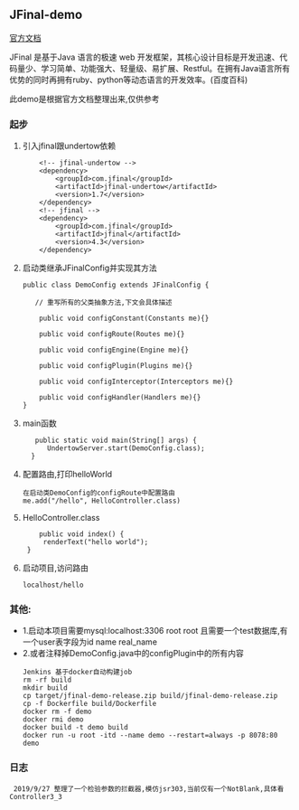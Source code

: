 ## JFinal-demo
[官方文档](https://www.jfinal.com/doc/ 'jfinal-doc')

JFinal 是基于Java 语言的极速 web 开发框架，其核心设计目标是开发迅速、代码量少、学习简单、功能强大、轻量级、易扩展、Restful。在拥有Java语言所有优势的同时再拥有ruby、python等动态语言的开发效率。(百度百科)

此demo是根据官方文档整理出来,仅供参考

### 起步

1. 引入jfinal跟undertow依赖
    ```
        <!-- jfinal-undertow -->
        <dependency>
            <groupId>com.jfinal</groupId>
            <artifactId>jfinal-undertow</artifactId>
            <version>1.7</version>
        </dependency>
        <!-- jfinal -->
        <dependency>
            <groupId>com.jfinal</groupId>
            <artifactId>jfinal</artifactId>
            <version>4.3</version>
        </dependency>
    ```
2. 启动类继承JFinalConfig并实现其方法
    ```
    public class DemoConfig extends JFinalConfig {

       // 重写所有的父类抽象方法,下文会具体描述
    
	    public void configConstant(Constants me){}
	
    	public void configRoute(Routes me){}
	
	    public void configEngine(Engine me){}
	
	    public void configPlugin(Plugins me){}
	
    	public void configInterceptor(Interceptors me){}
	
    	public void configHandler(Handlers me){}
    }
    ```
3. main函数
    ```
       public static void main(String[] args) {
          UndertowServer.start(DemoConfig.class);
      }
    ```
4. 配置路由,打印helloWorld
    ```
    在启动类DemoConfig的configRoute中配置路由
    me.add("/hello", HelloController.class)
    ```
5. HelloController.class
    ```
        public void index() {
         renderText("hello world");
     }
    ```
    
6. 启动项目,访问路由
    ```
    localhost/hello
    ```
### 其他:
* 1.启动本项目需要mysql:localhost:3306 root root
且需要一个test数据库,有一个user表字段为id name real_name
* 2.或者注释掉DemoConfig.java中的configPlugin中的所有内容
    ```
	Jenkins 基于docker自动构建job
	rm -rf build
	mkdir build
	cp target/jfinal-demo-release.zip build/jfinal-demo-release.zip
	cp -f Dockerfile build/Dockerfile
	docker rm -f demo
	docker rmi demo
	docker build -t demo build
	docker run -u root -itd --name demo --restart=always -p 8078:80 demo
    ```

### 日志
` 2019/9/27 整理了一个检验参数的拦截器,模仿jsr303,当前仅有一个NotBlank,具体看Controller3_3`

